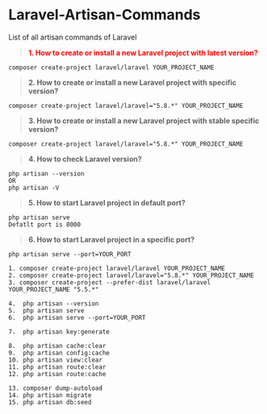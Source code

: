 # Laravel-Artisan-Commands
List of all artisan commands of Laravel

> <span style="color:red"> **1. How to create or install a new Laravel project with latest version?** </span>
```
composer create-project laravel/laravel YOUR_PROJECT_NAME 
```

> **2. How to create or install a new Laravel project with specific version?**
```
composer create-project laravel/laravel="5.8.*" YOUR_PROJECT_NAME 
```

> **3. How to create or install a new Laravel project with stable specific version?**
```
composer create-project laravel/laravel="5.8.*" YOUR_PROJECT_NAME 
```

> **4. How to check Laravel version?**
```
php artisan --version
OR
php artisan -V
```

> **5. How to start Laravel project in default port?**
```
php artisan serve
Defatlt port is 8000
```

> **6. How to start Laravel project in a specific port?**
```
php artisan serve --port=YOUR_PORT
```

```
1. composer create-project laravel/laravel YOUR_PROJECT_NAME 
2. composer create-project laravel/laravel="5.8.*" YOUR_PROJECT_NAME
3. composer create-project --prefer-dist laravel/laravel YOUR_PROJECT_NAME "5.5.*"

4.  php artisan --version
5.  php artisan serve
6.  php artisan serve --port=YOUR_PORT

7.  php artisan key:generate

8.  php artisan cache:clear
9.  php artisan config:cache
10. php artisan view:clear
11. php artisan route:clear
12. php artisan route:cache

13. composer dump-autoload
14. php artisan migrate
15. php artisan db:seed
```
